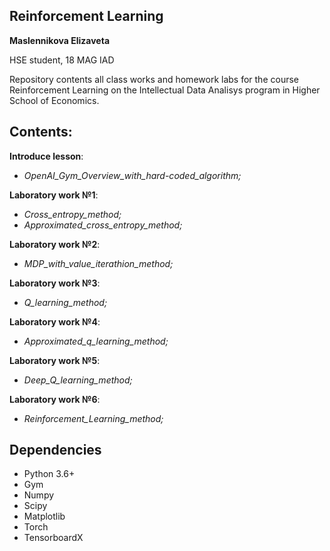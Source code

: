 ## Reinforcement Learning

**Maslennikova Elizaveta**

HSE student, 18 MAG IAD

Repository contents all class works and homework labs for the course Reinforcement Learning on the Intellectual Data Analisys program in Higher School of Economics.

## Contents:
**Introduce lesson**:
  * *OpenAI_Gym_Overview_with_hard-coded_algorithm;*

**Laboratory work №1**:
  * *Cross_entropy_method;*
  * *Approximated_cross_entropy_method;*
  
**Laboratory work №2**:
  * *MDP_with_value_iterathion_method;*

**Laboratory work №3**:
  * *Q_learning_method;*

**Laboratory work №4**:
  * *Approximated_q_learning_method;*

**Laboratory work №5**:
  * *Deep_Q_learning_method;*

**Laboratory work №6**:
  * *Reinforcement_Learning_method;*
  
## Dependencies
* Python 3.6+
* Gym
* Numpy
* Scipy
* Matplotlib
* Torch
* TensorboardX
